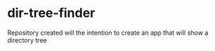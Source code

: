 # dir-tree-finder
Repository created will the intention to create an app that will show a directory tree
